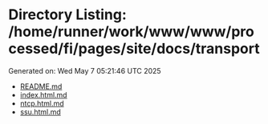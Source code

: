 # Directory Listing: /home/runner/work/www/www/processed/fi/pages/site/docs/transport
Generated on: Wed May  7 05:21:46 UTC 2025

- [README.md](README.md)
- [index.html.md](index.html.md)
- [ntcp.html.md](ntcp.html.md)
- [ssu.html.md](ssu.html.md)
